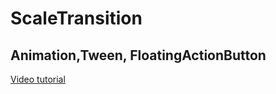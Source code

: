 # ScaleTransition

## Animation,Tween, FloatingActionButton

[Video tutorial](https://youtu.be/WuXus0RlWrU)